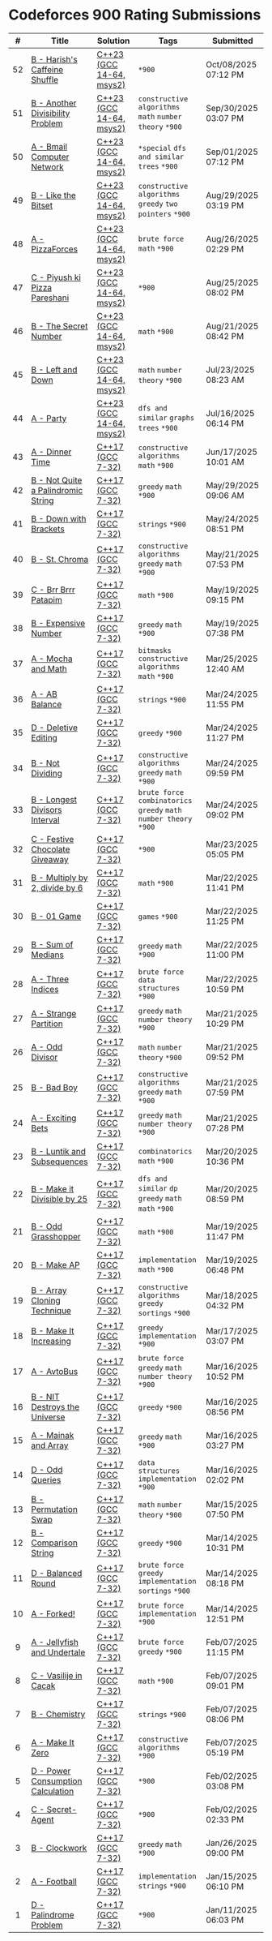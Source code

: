 # Codeforces 900 Rating Submissions

| # | Title | Solution | Tags | Submitted |
|:-:|-------|----------|------|-----------|
| 52 | [B - Harish's Caffeine Shuffle](https://codeforces.com/contest/639510/problem/B) | [C++23 (GCC 14-64, msys2)](https://codeforces.com/contest/639510/submission/342598737) | `*900` | Oct/08/2025 07:12 PM |
| 51 | [B - Another Divisibility Problem](https://codeforces.com/contest/2140/problem/B) | [C++23 (GCC 14-64, msys2)](https://codeforces.com/contest/2140/submission/341170238) | `constructive algorithms` `math` `number theory` `*900` | Sep/30/2025 03:07 PM |
| 50 | [A - Bmail Computer Network](https://codeforces.com/contest/1057/problem/A) | [C++23 (GCC 14-64, msys2)](https://codeforces.com/contest/1057/submission/336509748) | `*special` `dfs and similar` `trees` `*900` | Sep/01/2025 07:12 PM |
| 49 | [B - Like the Bitset](https://codeforces.com/contest/2136/problem/B) | [C++23 (GCC 14-64, msys2)](https://codeforces.com/contest/2136/submission/336112949) | `constructive algorithms` `greedy` `two pointers` `*900` | Aug/29/2025 03:19 PM |
| 48 | [A - PizzaForces](https://codeforces.com/contest/1555/problem/A) | [C++23 (GCC 14-64, msys2)](https://codeforces.com/contest/1555/submission/335572651) | `brute force` `math` `*900` | Aug/26/2025 02:29 PM |
| 47 | [C - Piyush ki Pizza Pareshani](https://codeforces.com/contest/630676/problem/C) | [C++23 (GCC 14-64, msys2)](https://codeforces.com/contest/630676/submission/335513329) | `*900` | Aug/25/2025 08:02 PM |
| 46 | [B - The Secret Number](https://codeforces.com/contest/2132/problem/B) | [C++23 (GCC 14-64, msys2)](https://codeforces.com/contest/2132/submission/334860614) | `math` `*900` | Aug/21/2025 08:42 PM |
| 45 | [B - Left and Down](https://codeforces.com/contest/2125/problem/B) | [C++23 (GCC 14-64, msys2)](https://codeforces.com/contest/2125/submission/330449268) | `math` `number theory` `*900` | Jul/23/2025 08:23 AM |
| 44 | [A - Party](https://codeforces.com/contest/115/problem/A) | [C++23 (GCC 14-64, msys2)](https://codeforces.com/contest/115/submission/329194371) | `dfs and similar` `graphs` `trees` `*900` | Jul/16/2025 06:14 PM |
| 43 | [A - Dinner Time](https://codeforces.com/contest/2102/problem/A) | [C++17 (GCC 7-32)](https://codeforces.com/contest/2102/submission/324717789) | `constructive algorithms` `math` `*900` | Jun/17/2025 10:01 AM |
| 42 | [B - Not Quite a Palindromic String](https://codeforces.com/contest/2114/problem/B) | [C++17 (GCC 7-32)](https://codeforces.com/contest/2114/submission/321857602) | `greedy` `math` `*900` | May/29/2025 09:06 AM |
| 41 | [B - Down with Brackets](https://codeforces.com/contest/2110/problem/B) | [C++17 (GCC 7-32)](https://codeforces.com/contest/2110/submission/321099760) | `strings` `*900` | May/24/2025 08:51 PM |
| 40 | [B - St. Chroma](https://codeforces.com/contest/2106/problem/B) | [C++17 (GCC 7-32)](https://codeforces.com/contest/2106/submission/320658398) | `constructive algorithms` `greedy` `math` `*900` | May/21/2025 07:53 PM |
| 39 | [C - Brr Brrr Patapim](https://codeforces.com/contest/2094/problem/C) | [C++17 (GCC 7-32)](https://codeforces.com/contest/2094/submission/320399997) | `math` `*900` | May/19/2025 09:15 PM |
| 38 | [B - Expensive Number](https://codeforces.com/contest/2093/problem/B) | [C++17 (GCC 7-32)](https://codeforces.com/contest/2093/submission/320372649) | `greedy` `math` `*900` | May/19/2025 07:38 PM |
| 37 | [A - Mocha and Math](https://codeforces.com/contest/1559/problem/A) | [C++17 (GCC 7-32)](https://codeforces.com/contest/1559/submission/312240680) | `bitmasks` `constructive algorithms` `math` `*900` | Mar/25/2025 12:40 AM |
| 36 | [A - AB Balance](https://codeforces.com/contest/1606/problem/A) | [C++17 (GCC 7-32)](https://codeforces.com/contest/1606/submission/312235901) | `strings` `*900` | Mar/24/2025 11:55 PM |
| 35 | [D - Deletive Editing](https://codeforces.com/contest/1666/problem/D) | [C++17 (GCC 7-32)](https://codeforces.com/contest/1666/submission/312232620) | `greedy` `*900` | Mar/24/2025 11:27 PM |
| 34 | [B - Not Dividing](https://codeforces.com/contest/1794/problem/B) | [C++17 (GCC 7-32)](https://codeforces.com/contest/1794/submission/312221777) | `constructive algorithms` `greedy` `math` `*900` | Mar/24/2025 09:59 PM |
| 33 | [B - Longest Divisors Interval](https://codeforces.com/contest/1855/problem/B) | [C++17 (GCC 7-32)](https://codeforces.com/contest/1855/submission/312214827) | `brute force` `combinatorics` `greedy` `math` `number theory` `*900` | Mar/24/2025 09:02 PM |
| 32 | [C - Festive Chocolate Giveaway](https://codeforces.com/contest/598313/problem/C) | [C++17 (GCC 7-32)](https://codeforces.com/contest/598313/submission/312062340) | `*900` | Mar/23/2025 05:05 PM |
| 31 | [B - Multiply by 2, divide by 6](https://codeforces.com/contest/1374/problem/B) | [C++17 (GCC 7-32)](https://codeforces.com/contest/1374/submission/311907311) | `math` `*900` | Mar/22/2025 11:41 PM |
| 30 | [B - 01 Game](https://codeforces.com/contest/1373/problem/B) | [C++17 (GCC 7-32)](https://codeforces.com/contest/1373/submission/311905152) | `games` `*900` | Mar/22/2025 11:25 PM |
| 29 | [B - Sum of Medians](https://codeforces.com/contest/1440/problem/B) | [C++17 (GCC 7-32)](https://codeforces.com/contest/1440/submission/311901535) | `greedy` `math` `*900` | Mar/22/2025 11:00 PM |
| 28 | [A - Three Indices](https://codeforces.com/contest/1380/problem/A) | [C++17 (GCC 7-32)](https://codeforces.com/contest/1380/submission/311901339) | `brute force` `data structures` `*900` | Mar/22/2025 10:59 PM |
| 27 | [A - Strange Partition](https://codeforces.com/contest/1471/problem/A) | [C++17 (GCC 7-32)](https://codeforces.com/contest/1471/submission/311687554) | `greedy` `math` `number theory` `*900` | Mar/21/2025 10:29 PM |
| 26 | [A - Odd Divisor](https://codeforces.com/contest/1475/problem/A) | [C++17 (GCC 7-32)](https://codeforces.com/contest/1475/submission/311683451) | `math` `number theory` `*900` | Mar/21/2025 09:52 PM |
| 25 | [B - Bad Boy](https://codeforces.com/contest/1537/problem/B) | [C++17 (GCC 7-32)](https://codeforces.com/contest/1537/submission/311668197) | `constructive algorithms` `greedy` `math` `*900` | Mar/21/2025 07:59 PM |
| 24 | [A - Exciting Bets](https://codeforces.com/contest/1543/problem/A) | [C++17 (GCC 7-32)](https://codeforces.com/contest/1543/submission/311664160) | `greedy` `math` `number theory` `*900` | Mar/21/2025 07:28 PM |
| 23 | [B - Luntik and Subsequences](https://codeforces.com/contest/1582/problem/B) | [C++17 (GCC 7-32)](https://codeforces.com/contest/1582/submission/311565813) | `combinatorics` `math` `*900` | Mar/20/2025 10:36 PM |
| 22 | [B - Make it Divisible by 25](https://codeforces.com/contest/1593/problem/B) | [C++17 (GCC 7-32)](https://codeforces.com/contest/1593/submission/311552770) | `dfs and similar` `dp` `greedy` `math` `math` `*900` | Mar/20/2025 08:59 PM |
| 21 | [B - Odd Grasshopper](https://codeforces.com/contest/1607/problem/B) | [C++17 (GCC 7-32)](https://codeforces.com/contest/1607/submission/311445449) | `math` `*900` | Mar/19/2025 11:47 PM |
| 20 | [B - Make AP](https://codeforces.com/contest/1624/problem/B) | [C++17 (GCC 7-32)](https://codeforces.com/contest/1624/submission/311408530) | `implementation` `math` `*900` | Mar/19/2025 06:48 PM |
| 19 | [B - Array Cloning Technique](https://codeforces.com/contest/1665/problem/B) | [C++17 (GCC 7-32)](https://codeforces.com/contest/1665/submission/311241816) | `constructive algorithms` `greedy` `sortings` `*900` | Mar/18/2025 04:32 PM |
| 18 | [B - Make It Increasing](https://codeforces.com/contest/1675/problem/B) | [C++17 (GCC 7-32)](https://codeforces.com/contest/1675/submission/311005008) | `greedy` `implementation` `*900` | Mar/17/2025 03:07 PM |
| 17 | [A - AvtoBus](https://codeforces.com/contest/1679/problem/A) | [C++17 (GCC 7-32)](https://codeforces.com/contest/1679/submission/310929797) | `brute force` `greedy` `math` `number theory` `*900` | Mar/16/2025 10:52 PM |
| 16 | [B - NIT Destroys the Universe](https://codeforces.com/contest/1696/problem/B) | [C++17 (GCC 7-32)](https://codeforces.com/contest/1696/submission/310914928) | `greedy` `*900` | Mar/16/2025 08:56 PM |
| 15 | [A - Mainak and Array](https://codeforces.com/contest/1726/problem/A) | [C++17 (GCC 7-32)](https://codeforces.com/contest/1726/submission/310873231) | `greedy` `math` `*900` | Mar/16/2025 03:27 PM |
| 14 | [D - Odd Queries](https://codeforces.com/contest/1807/problem/D) | [C++17 (GCC 7-32)](https://codeforces.com/contest/1807/submission/310860783) | `data structures` `implementation` `*900` | Mar/16/2025 02:02 PM |
| 13 | [B - Permutation Swap](https://codeforces.com/contest/1828/problem/B) | [C++17 (GCC 7-32)](https://codeforces.com/contest/1828/submission/310729337) | `math` `number theory` `*900` | Mar/15/2025 07:50 PM |
| 12 | [B - Comparison String](https://codeforces.com/contest/1837/problem/B) | [C++17 (GCC 7-32)](https://codeforces.com/contest/1837/submission/310598937) | `greedy` `*900` | Mar/14/2025 10:31 PM |
| 11 | [D - Balanced Round](https://codeforces.com/contest/1850/problem/D) | [C++17 (GCC 7-32)](https://codeforces.com/contest/1850/submission/310580524) | `brute force` `greedy` `implementation` `sortings` `*900` | Mar/14/2025 08:18 PM |
| 10 | [A - Forked!](https://codeforces.com/contest/1904/problem/A) | [C++17 (GCC 7-32)](https://codeforces.com/contest/1904/submission/310522776) | `brute force` `implementation` `*900` | Mar/14/2025 12:51 PM |
| 9 | [A - Jellyfish and Undertale](https://codeforces.com/contest/1875/problem/A) | [C++17 (GCC 7-32)](https://codeforces.com/contest/1875/submission/304886144) | `brute force` `greedy` `*900` | Feb/07/2025 11:15 PM |
| 8 | [C - Vasilije in Cacak](https://codeforces.com/contest/1878/problem/C) | [C++17 (GCC 7-32)](https://codeforces.com/contest/1878/submission/304867419) | `math` `*900` | Feb/07/2025 09:01 PM |
| 7 | [B - Chemistry](https://codeforces.com/contest/1883/problem/B) | [C++17 (GCC 7-32)](https://codeforces.com/contest/1883/submission/304860550) | `strings` `*900` | Feb/07/2025 08:06 PM |
| 6 | [A - Make It Zero](https://codeforces.com/contest/1869/problem/A) | [C++17 (GCC 7-32)](https://codeforces.com/contest/1869/submission/304838391) | `constructive algorithms` `*900` | Feb/07/2025 05:19 PM |
| 5 | [D - Power Consumption Calculation](https://codeforces.com/contest/585023/problem/D) | [C++17 (GCC 7-32)](https://codeforces.com/contest/585023/submission/304029907) | `*900` | Feb/02/2025 03:08 PM |
| 4 | [C - Secret-Agent](https://codeforces.com/contest/585023/problem/C) | [C++17 (GCC 7-32)](https://codeforces.com/contest/585023/submission/304025677) | `*900` | Feb/02/2025 02:33 PM |
| 3 | [B - Clockwork](https://codeforces.com/contest/2062/problem/B) | [C++17 (GCC 7-32)](https://codeforces.com/contest/2062/submission/303092806) | `greedy` `math` `*900` | Jan/26/2025 09:00 PM |
| 2 | [A - Football](https://codeforces.com/contest/96/problem/A) | [C++17 (GCC 7-32)](https://codeforces.com/contest/96/submission/301104287) | `implementation` `strings` `*900` | Jan/15/2025 06:10 PM |
| 1 | [D - Palindrome Problem](https://codeforces.com/contest/579973/problem/D) | [C++17 (GCC 7-32)](https://codeforces.com/contest/579973/submission/300517376) | `*900` | Jan/11/2025 06:03 PM |